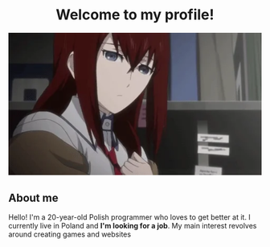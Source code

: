 <h1 align="center">Welcome to my profile!</h1>
<div align="center">
    <img width="1000" src="./banner.webp"/>
</div>
<h2>About me</h2>
<p>
    Hello! I'm a 20-year-old Polish programmer who loves to get better at it. I currently live in Poland and <b>I'm looking for a job</b>.
    My main interest revolves around creating games and websites
</p>
<!-- <h2>Skill set</h2>
<p>
    
</p> -->
<!--
**ThePanToster/ThePanToster** is a ✨ _special_ ✨ repository because its `README.md` (this file) appears on your GitHub profile.

Here are some ideas to get you started:

- 🔭 I’m currently working on ...
- 🌱 I’m currently learning ...
- 👯 I’m looking to collaborate on ...
- 🤔 I’m looking for help with ...
- 💬 Ask me about ...
- 📫 How to reach me: ...
- 😄 Pronouns: ...
- ⚡ Fun fact: ...
-->
